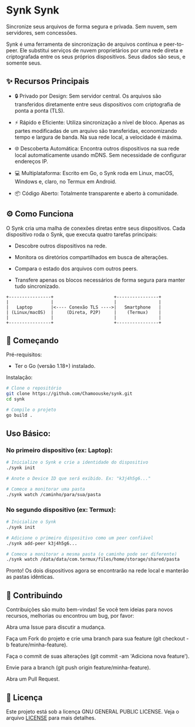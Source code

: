 # Synk Synk
Sincronize seus arquivos de forma segura e privada. Sem nuvem, sem servidores, sem concessões.

Synk é uma ferramenta de sincronização de arquivos contínua e peer-to-peer. Ele substitui serviços de nuvem proprietários por uma rede direta e criptografada entre os seus próprios dispositivos. Seus dados são seus, e somente seus.

## ✨ Recursos Principais
- 🔒 Privado por Design: Sem servidor central. Os arquivos são transferidos diretamente entre seus dispositivos com criptografia de ponta a ponta (TLS).

- ⚡ Rápido e Eficiente: Utiliza sincronização a nível de bloco. Apenas as partes modificadas de um arquivo são transferidas, economizando tempo e largura de banda. Na sua rede local, a velocidade é máxima.

- 🌐 Descoberta Automática: Encontra outros dispositivos na sua rede local automaticamente usando mDNS. Sem necessidade de configurar endereços IP.

- 💻 Multiplataforma: Escrito em Go, o Synk roda em Linux, macOS, Windows e, claro, no Termux em Android.

- 📦 Código Aberto: Totalmente transparente e aberto à comunidade.

## ⚙️ Como Funciona
O Synk cria uma malha de conexões diretas entre seus dispositivos. Cada dispositivo roda o Synk, que executa quatro tarefas principais:

- Descobre outros dispositivos na rede.

- Monitora os diretórios compartilhados em busca de alterações.

- Compara o estado dos arquivos com outros peers.

- Transfere apenas os blocos necessários de forma segura para manter tudo sincronizado.

```
+----------------+                       +----------------+
|                |                       |                |
|   Laptop       |<---- Conexão TLS ---->|   Smartphone   |
| (Linux/macOS)  |     (Direta, P2P)     |    (Termux)    |
|                |                       |                |
+----------------+                       +----------------+
```

## 🚀 Começando
Pré-requisitos:

- Ter o Go (versão 1.18+) instalado.

Instalação:
```bash
# Clone o repositório
git clone https://github.com/Chamoouske/synk.git
cd synk

# Compile o projeto
go build .
```

## Uso Básico:

### No primeiro dispositivo (ex: Laptop):

```bash
# Inicialize o Synk e crie a identidade do dispositivo
./synk init

# Anote o Device ID que será exibido. Ex: "k3j4h5g6..."

# Comece a monitorar uma pasta
./synk watch /caminho/para/sua/pasta
```

### No segundo dispositivo (ex: Termux):

```bash
# Inicialize o Synk
./synk init

# Adicione o primeiro dispositivo como um peer confiável
./synk add-peer k3j4h5g6...

# Comece a monitorar a mesma pasta (o caminho pode ser diferente)
./synk watch /data/data/com.termux/files/home/storage/shared/pasta
```

Pronto! Os dois dispositivos agora se encontrarão na rede local e manterão as pastas idênticas.

## 🤝 Contribuindo
Contribuições são muito bem-vindas! Se você tem ideias para novos recursos, melhorias ou encontrou um bug, por favor:

Abra uma Issue para discutir a mudança.

Faça um Fork do projeto e crie uma branch para sua feature (git checkout -b feature/minha-feature).

Faça o commit de suas alterações (git commit -am 'Adiciona nova feature').

Envie para a branch (git push origin feature/minha-feature).

Abra um Pull Request.

## 📜 Licença
Este projeto está sob a licença GNU GENERAL PUBLIC LICENSE. Veja o arquivo [LICENSE](./LICENSE) para mais detalhes.
